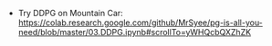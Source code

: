 - Try DDPG on Mountain Car: https://colab.research.google.com/github/MrSyee/pg-is-all-you-need/blob/master/03.DDPG.ipynb#scrollTo=yWHQcbQXZhZK

